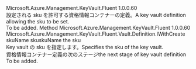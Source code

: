 <Type Name="IWithSku" FullName="Microsoft.Azure.Management.KeyVault.Fluent.Vault.Definition.IWithSku">
  <TypeSignature Language="C#" Value="public interface IWithSku" />
  <TypeSignature Language="ILAsm" Value=".class public interface auto ansi abstract IWithSku" />
  <TypeSignature Language="DocId" Value="T:Microsoft.Azure.Management.KeyVault.Fluent.Vault.Definition.IWithSku" />
  <TypeSignature Language="VB.NET" Value="Public Interface IWithSku" />
  <TypeSignature Language="F#" Value="type IWithSku = interface" />
  <AssemblyInfo>
    <AssemblyName>Microsoft.Azure.Management.KeyVault.Fluent</AssemblyName>
    <AssemblyVersion>1.0.0.60</AssemblyVersion>
  </AssemblyInfo>
  <Interfaces />
  <Docs>
    <summary>
            <span data-ttu-id="cd76a-101">設定される sku を許可する資格情報コンテナーの定義。</span><span class="sxs-lookup"><span data-stu-id="cd76a-101">A key vault definition allowing the sku to be set.</span></span>
            </summary>
    <remarks>To be added.</remarks>
  </Docs>
  <Members>
    <Member MemberName="WithSku">
      <MemberSignature Language="C#" Value="public Microsoft.Azure.Management.KeyVault.Fluent.Vault.Definition.IWithCreate WithSku (Microsoft.Azure.Management.KeyVault.Fluent.Models.SkuName skuName);" />
      <MemberSignature Language="ILAsm" Value=".method public hidebysig newslot virtual instance class Microsoft.Azure.Management.KeyVault.Fluent.Vault.Definition.IWithCreate WithSku(valuetype Microsoft.Azure.Management.KeyVault.Fluent.Models.SkuName skuName) cil managed" />
      <MemberSignature Language="DocId" Value="M:Microsoft.Azure.Management.KeyVault.Fluent.Vault.Definition.IWithSku.WithSku(Microsoft.Azure.Management.KeyVault.Fluent.Models.SkuName)" />
      <MemberSignature Language="F#" Value="abstract member WithSku : Microsoft.Azure.Management.KeyVault.Fluent.Models.SkuName -&gt; Microsoft.Azure.Management.KeyVault.Fluent.Vault.Definition.IWithCreate" Usage="iWithSku.WithSku skuName" />
      <MemberType>Method</MemberType>
      <AssemblyInfo>
        <AssemblyName>Microsoft.Azure.Management.KeyVault.Fluent</AssemblyName>
        <AssemblyVersion>1.0.0.60</AssemblyVersion>
      </AssemblyInfo>
      <ReturnValue>
        <ReturnType>Microsoft.Azure.Management.KeyVault.Fluent.Vault.Definition.IWithCreate</ReturnType>
      </ReturnValue>
      <Parameters>
        <Parameter Name="skuName" Type="Microsoft.Azure.Management.KeyVault.Fluent.Models.SkuName" />
      </Parameters>
      <Docs>
        <param name="skuName"><span data-ttu-id="cd76a-102">skuName sku</span><span class="sxs-lookup"><span data-stu-id="cd76a-102">skuName the sku</span></span></param>
        <summary>
            <span data-ttu-id="cd76a-103">Key vault の sku を指定します。</span><span class="sxs-lookup"><span data-stu-id="cd76a-103">Specifies the sku of the key vault.</span></span>
            </summary>
        <returns><span data-ttu-id="cd76a-104">資格情報コンテナー定義の次のステージ</span><span class="sxs-lookup"><span data-stu-id="cd76a-104">the next stage of key vault definition</span></span></returns>
        <remarks>To be added.</remarks>
      </Docs>
    </Member>
  </Members>
</Type>